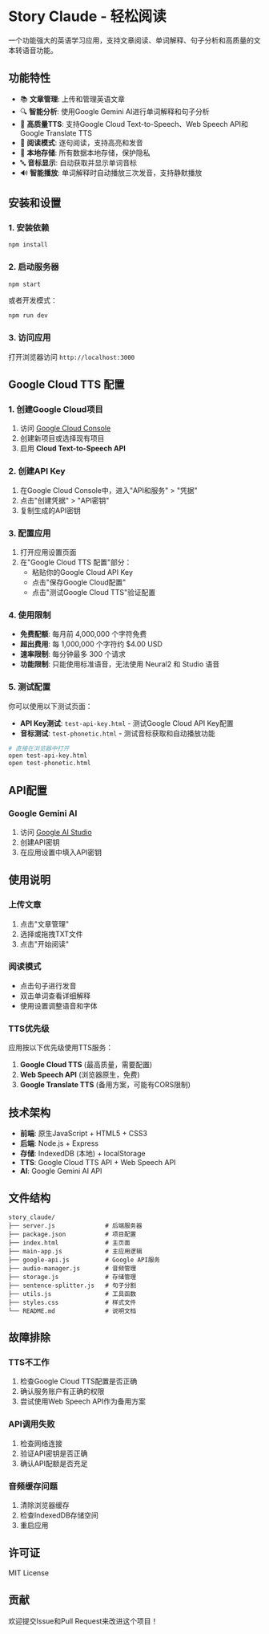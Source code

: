 # Story Claude - 轻松阅读

一个功能强大的英语学习应用，支持文章阅读、单词解释、句子分析和高质量的文本转语音功能。

## 功能特性

- 📚 **文章管理**: 上传和管理英语文章
- 🔍 **智能分析**: 使用Google Gemini AI进行单词解释和句子分析
- 🎤 **高质量TTS**: 支持Google Cloud Text-to-Speech、Web Speech API和Google Translate TTS
- 📖 **阅读模式**: 逐句阅读，支持高亮和发音
- 💾 **本地存储**: 所有数据本地存储，保护隐私
- 🔤 **音标显示**: 自动获取并显示单词音标
- 🔊 **智能播放**: 单词解释时自动播放三次发音，支持静默播放

## 安装和设置

### 1. 安装依赖

```bash
npm install
```

### 2. 启动服务器

```bash
npm start
```

或者开发模式：

```bash
npm run dev
```

### 3. 访问应用

打开浏览器访问 `http://localhost:3000`

## Google Cloud TTS 配置

### 1. 创建Google Cloud项目

1. 访问 [Google Cloud Console](https://console.cloud.google.com/)
2. 创建新项目或选择现有项目
3. 启用 **Cloud Text-to-Speech API**

### 2. 创建API Key

1. 在Google Cloud Console中，进入"API和服务" > "凭据"
2. 点击"创建凭据" > "API密钥"
3. 复制生成的API密钥

### 3. 配置应用

1. 打开应用设置页面
2. 在"Google Cloud TTS 配置"部分：
   - 粘贴你的Google Cloud API Key
   - 点击"保存Google Cloud配置"
   - 点击"测试Google Cloud TTS"验证配置

### 4. 使用限制

- **免费配额**: 每月前 4,000,000 个字符免费
- **超出费用**: 每 1,000,000 个字符约 $4.00 USD
- **速率限制**: 每分钟最多 300 个请求
- **功能限制**: 只能使用标准语音，无法使用 Neural2 和 Studio 语音

### 5. 测试配置

你可以使用以下测试页面：

- **API Key测试**: `test-api-key.html` - 测试Google Cloud API Key配置
- **音标测试**: `test-phonetic.html` - 测试音标获取和自动播放功能

```bash
# 直接在浏览器中打开
open test-api-key.html
open test-phonetic.html
```

## API配置

### Google Gemini AI

1. 访问 [Google AI Studio](https://makersuite.google.com/app/apikey)
2. 创建API密钥
3. 在应用设置中填入API密钥

## 使用说明

### 上传文章

1. 点击"文章管理"
2. 选择或拖拽TXT文件
3. 点击"开始阅读"

### 阅读模式

- 点击句子进行发音
- 双击单词查看详细解释
- 使用设置调整语音和字体

### TTS优先级

应用按以下优先级使用TTS服务：

1. **Google Cloud TTS** (最高质量，需要配置)
2. **Web Speech API** (浏览器原生，免费)
3. **Google Translate TTS** (备用方案，可能有CORS限制)

## 技术架构

- **前端**: 原生JavaScript + HTML5 + CSS3
- **后端**: Node.js + Express
- **存储**: IndexedDB (本地) + localStorage
- **TTS**: Google Cloud TTS API + Web Speech API
- **AI**: Google Gemini AI API

## 文件结构

```
story_claude/
├── server.js              # 后端服务器
├── package.json           # 项目配置
├── index.html             # 主页面
├── main-app.js            # 主应用逻辑
├── google-api.js          # Google API服务
├── audio-manager.js       # 音频管理
├── storage.js             # 存储管理
├── sentence-splitter.js   # 句子分割
├── utils.js               # 工具函数
├── styles.css             # 样式文件
└── README.md              # 说明文档
```

## 故障排除

### TTS不工作

1. 检查Google Cloud TTS配置是否正确
2. 确认服务账户有正确的权限
3. 尝试使用Web Speech API作为备用方案

### API调用失败

1. 检查网络连接
2. 验证API密钥是否正确
3. 确认API配额是否充足

### 音频缓存问题

1. 清除浏览器缓存
2. 检查IndexedDB存储空间
3. 重启应用

## 许可证

MIT License

## 贡献

欢迎提交Issue和Pull Request来改进这个项目！ 